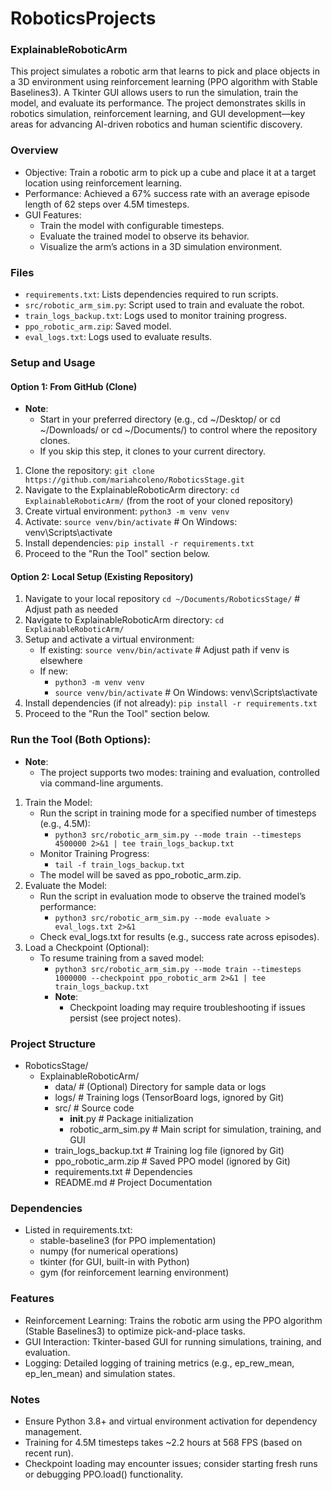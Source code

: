 # RoboticsProjects
### ExplainableRoboticArm 
This project simulates a robotic arm that learns to pick and place objects in a 3D environment using reinforcement learning (PPO algorithm with Stable Baselines3). A Tkinter GUI allows users to run the simulation, train the model, and evaluate its performance. The project demonstrates skills in robotics simulation, reinforcement learning, and GUI development—key areas for advancing AI-driven robotics and human scientific discovery.

### Overview
- Objective: Train a robotic arm to pick up a cube and place it at a target location using reinforcement learning.
- Performance: Achieved a 67% success rate with an average episode length of 62 steps over 4.5M timesteps.
- GUI Features:
  - Train the model with configurable timesteps.
  - Evaluate the trained model to observe its behavior.
  - Visualize the arm’s actions in a 3D simulation environment.

### Files
- `requirements.txt`: Lists dependencies required to run scripts.
- `src/robotic_arm_sim.py`: Script used to train and evaluate the robot.
- `train_logs_backup.txt`: Logs used to monitor training progress.
- `ppo_robotic_arm.zip`: Saved model.
- `eval_logs.txt`: Logs used to evaluate results. 

### Setup and Usage
#### Option 1: From GitHub (Clone)
- **Note**:
  - Start in your preferred directory (e.g., cd ~/Desktop/ or cd ~/Downloads/ or cd ~/Documents/) to control where the repository clones. 
  - If you skip this step, it clones to your current directory.
1. Clone the repository: `git clone https://github.com/mariahcoleno/RoboticsStage.git`
2. Navigate to the ExplainableRoboticArm directory: `cd ExplainableRoboticArm/` (from the root of your cloned repository)
3. Create virtual environment: `python3 -m venv venv`
4. Activate: `source venv/bin/activate` # On Windows: venv\Scripts\activate
5. Install dependencies: `pip install -r requirements.txt`
6. Proceed to the "Run the Tool" section below.

#### Option 2: Local Setup (Existing Repository)
1. Navigate to your local repository `cd ~/Documents/RoboticsStage/` # Adjust path as needed
2. Navigate to ExplainableRoboticArm directory: `cd ExplainableRoboticArm/`
3. Setup and activate a virtual environment:
   - If existing: `source venv/bin/activate` # Adjust path if venv is elsewhere
   - If new:
     - `python3 -m venv venv`
     - `source venv/bin/activate` # On Windows: venv\Scripts\activate
4. Install dependencies (if not already): `pip install -r requirements.txt` 
5. Proceed to the "Run the Tool" section below.

### Run the Tool (Both Options):
- **Note**:
  - The project supports two modes: training and evaluation, controlled via command-line arguments.
1. Train the Model:
   - Run the script in training mode for a specified number of timesteps (e.g., 4.5M):
     - `python3 src/robotic_arm_sim.py --mode train --timesteps 4500000 2>&1 | tee train_logs_backup.txt`
   - Monitor Training Progress:
     - `tail -f train_logs_backup.txt`
   - The model will be saved as ppo_robotic_arm.zip.
2. Evaluate the Model: 
   - Run the script in evaluation mode to observe the trained model’s performance:
     - `python3 src/robotic_arm_sim.py --mode evaluate > eval_logs.txt 2>&1`
   - Check eval_logs.txt for results (e.g., success rate across episodes).
3. Load a Checkpoint (Optional): 
   - To resume training from a saved model:
     - `python3 src/robotic_arm_sim.py --mode train --timesteps 1000000 --checkpoint ppo_robotic_arm 2>&1 | tee train_logs_backup.txt`
     - **Note**:
       - Checkpoint loading may require troubleshooting if issues persist (see project notes). 
   
### Project Structure
- RoboticsStage/
  - ExplainableRoboticArm/
    - data/                 # (Optional) Directory for sample data or logs
    - logs/                 # Training logs (TensorBoard logs, ignored by Git)
    - src/                  # Source code
      - __init__.py         # Package initialization
      - robotic_arm_sim.py  # Main script for simulation, training, and GUI
    - train_logs_backup.txt # Training log file (ignored by Git)
    - ppo_robotic_arm.zip   # Saved PPO model (ignored by Git)
    - requirements.txt      # Dependencies
    - README.md             # Project Documentation

### Dependencies
- Listed in requirements.txt:
  - stable-baseline3 (for PPO implementation)
  - numpy (for numerical operations)
  - tkinter (for GUI, built-in with Python)
  - gym (for reinforcement learning environment)

### Features
- Reinforcement Learning: Trains the robotic arm using the PPO algorithm (Stable Baselines3) to optimize pick-and-place tasks.
- GUI Interaction: Tkinter-based GUI for running simulations, training, and evaluation.
- Logging: Detailed logging of training metrics (e.g., ep_rew_mean, ep_len_mean) and simulation states.

### Notes
- Ensure Python 3.8+ and virtual environment activation for dependency management.
- Training for 4.5M timesteps takes ~2.2 hours at 568 FPS (based on recent run).
- Checkpoint loading may encounter issues; consider starting fresh runs or debugging PPO.load() functionality.
